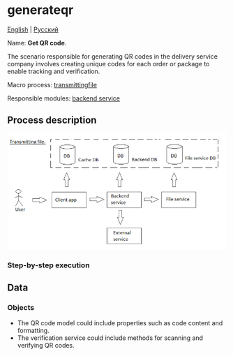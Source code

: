 # generateqr

[English](generateqr.md) | [Русский](generateqr.ru.md)

Name: **Get QR code**.

The scenario responsible for generating QR codes in the delivery service company involves creating unique codes for each order or package to enable tracking and verification. 

Macro process: [transmittingfile](../../macroprocesses/transmittingfile.md)

Responsible modules: [backend service](../../backend/fileservice.md)

## Process description

![transmittingfile_overall](../../img/transmittingfile_overall.png)

### Step-by-step execution

## Data 

### Objects 

- The QR code model could include properties such as code content and formatting. 
- The verification service could include methods for scanning and verifying QR codes.

